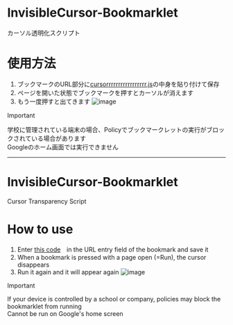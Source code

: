 # InvisibleCursor-Bookmarklet
カーソル透明化スクリプト

# 使用方法
1. ブックマークのURL部分に[cursorrrrrrrrrrrrrrrrr.js](https://github.com/VEDA00133912/InvisibleCursor-Bookmarklet/blob/main/cursorrrrrrrrrrrrrrrrr.js)の中身を貼り付けて保存
2. ページを開いた状態でブックマークを押すとカーソルが消えます
3. もう一度押すと出てきます
![image](https://github.com/user-attachments/assets/73e68760-14e4-4610-a46d-34cb640efa7f)

> [!IMPORTANT]
> 学校に管理されている端末の場合、Policyでブックマークレットの実行がブロックされている場合があります<br>
> Googleのホーム画面では実行できません
- - - - - - - - - - - - - - - - - - - - - - - - - - - - - - 
# InvisibleCursor-Bookmarklet
Cursor Transparency Script
# How to use
1. Enter [this code](https://github.com/VEDA00133912/InvisibleCursor-Bookmarklet/blob/main/cursorrrrrrrrrrrrrrrrr.js)　in the URL entry field of the bookmark and save it
2. When a bookmark is pressed with a page open (=Run), the cursor disappears
3. Run it again and it will appear again
![image](https://github.com/user-attachments/assets/17cdd3f3-a680-4ff2-bf3b-d2a064cd2d38)

> [!IMPORTANT]
> If your device is controlled by a school or company, policies may block the bookmarklet from running<br>
> Cannot be run on Google's home screen
